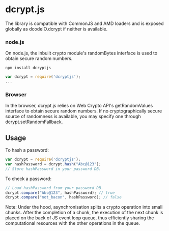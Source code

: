 dcrypt.js
=========
The library is compatible with CommonJS and AMD loaders and is exposed globally as dcodeIO.dcrypt if neither is available.

### node.js

On node.js, the inbuilt crypto module's randomBytes interface is used to obtain secure random numbers.

`npm install dcryptjs`

```js
var dcrypt = require('dcryptjs');
...
```
### Browser

In the browser, dcrypt.js relies on Web Crypto API's getRandomValues interface to obtain secure random numbers. If no cryptographically secure source of randomness is available, you may specify one through dcrypt.setRandomFallback.

Usage
-----

To hash a password:

```javascript
var dcrypt = require('dcryptjs');
var hashPassword = dcrypt.hash("Abc@123");  
// Store hashPassword in your password DB.
```
To check a password:

```javascript
// Load hashPassword from your password DB.
dcrypt.compare("Abc@123", hashPassword); // true
dcrypt.compare("not_bacon", hashPassword); // false
```
Note: Under the hood, asynchronisation splits a crypto operation into small chunks. After the completion of a chunk, the execution of the next chunk is placed on the back of JS event loop queue, thus efficiently sharing the computational resources with the other operations in the queue.

